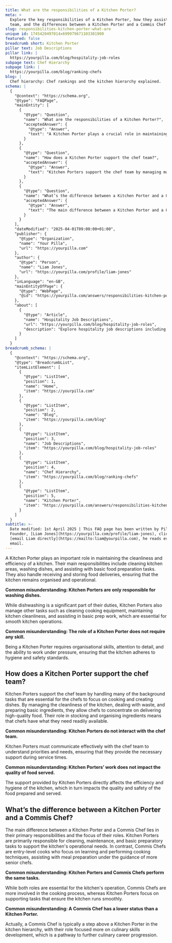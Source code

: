 ```yaml
---
title: What are the responsibilities of a Kitchen Porter?
meta: >
  Explore the key responsibilities of a Kitchen Porter, how they assist the chef
  team, and the differences between a Kitchen Porter and a Commis Chef.
slug: responsibilities-kitchen-porter-what-are
unique id: 1745420497014x699979671103381900
featured: false
breadcrumb short: Kitchen Porter
pillar text: Job Descriptions
pillar link: |
  https://yourpilla.com/blog/hospitality-job-roles
subpage text: Chef Hierarchy
subpage link: |
  https://yourpilla.com/blog/ranking-chefs
blog: |
  Chef hierarchy: Chef rankings and the kitchen hierarchy explained.
schema: |
  {
    "@context": "https://schema.org",
    "@type": "FAQPage",
    "mainEntity": [
      {
        "@type": "Question",
        "name": "What are the responsibilities of a Kitchen Porter?",
        "acceptedAnswer": {
          "@type": "Answer",
          "text": "A Kitchen Porter plays a crucial role in maintaining the cleanliness and operational efficiency of a kitchen. Their responsibilities extend beyond washing dishes; they clean kitchen areas, assist with basic food preparation tasks, and manage receiving and storing food deliveries. This broad range of duties ensures the kitchen remains well-organized and functional."
        }
      },
      {
        "@type": "Question",
        "name": "How does a Kitchen Porter support the chef team?",
        "acceptedAnswer": {
          "@type": "Answer",
          "text": "Kitchen Porters support the chef team by managing many essential background tasks, including maintaining kitchen cleanliness, handling waste, and preparing basic ingredients. This support allows chefs to focus on cooking and delivering high-quality dishes. Effective communication with the chef team is crucial to understand their needs and priorities, providing necessary support during service times."
        }
      },
      {
        "@type": "Question",
        "name": "What’s the difference between a Kitchen Porter and a Commis Chef?",
        "acceptedAnswer": {
          "@type": "Answer",
          "text": "The main difference between a Kitchen Porter and a Commis Chef is their focus and responsibilities. Kitchen Porters are primarily responsible for cleaning, maintenance, and basic tasks to support the kitchen's operational needs. On the other hand, Commis Chefs are entry-level cooks who focus on learning cooking techniques and assisting in meal preparation under the guidance of more senior chefs."
        }
      }
    ],
    "dateModified": "2025-04-01T09:00:00+01:00",
    "publisher": {
      "@type": "Organization",
      "name": "Your Pilla",
      "url": "https://yourpilla.com"
    },
    "author": {
      "@type": "Person",
      "name": "Liam Jones",
      "url": "https://yourpilla.com/profile/liam-jones"
    },
    "inLanguage": "en-GB",
    "mainEntityOfPage": {
      "@type": "WebPage",
      "@id": "https://yourpilla.com/answers/responsibilities-kitchen-porter-what-are"
    },
    "about": [
      {
        "@type": "Article",
        "name": "Hospitality Job Descriptions",
        "url": "https://yourpilla.com/blog/hospitality-job-roles",
        "description": "Explore hospitality job descriptions including specific duties and tasks for various roles within the industry."
      }
    ]
  }
breadcrumb_schema: |
  {
    "@context": "https://schema.org",
    "@type": "BreadcrumbList",
    "itemListElement": [
      {
        "@type": "ListItem",
        "position": 1,
        "name": "Home",
        "item": "https://yourpilla.com"
      },
      {
        "@type": "ListItem",
        "position": 2,
        "name": "Blog",
        "item": "https://yourpilla.com/blog"
      },
      {
        "@type": "ListItem",
        "position": 3,
        "name": "Job Descriptions",
        "item": "https://yourpilla.com/blog/hospitality-job-roles"
      },
      {
        "@type": "ListItem",
        "position": 4,
        "name": "Chef Hierarchy",
        "item": "https://yourpilla.com/blog/ranking-chefs"
      },
      {
        "@type": "ListItem",
        "position": 5,
        "name": "Kitchen Porter",
        "item": "https://yourpilla.com/answers/responsibilities-kitchen-porter-what-are"
      }
    ]
  }
subtitle: >-
  Date modified: 1st April 2025 | This FAQ page has been written by Pilla
  Founder, [Liam Jones](https://yourpilla.com/profile/liam-jones), click to
  [email Liam directly](https://mailto:liam@yourpilla.com), he reads every
  email.
---
```

A Kitchen Porter plays an important role in maintaining the cleanliness and efficiency of a kitchen. Their main responsibilities include cleaning kitchen areas, washing dishes, and assisting with basic food preparation tasks. They also handle receiving and storing food deliveries, ensuring that the kitchen remains organised and operational.

**Common misunderstanding: Kitchen Porters are only responsible for washing dishes.**

While dishwashing is a significant part of their duties, Kitchen Porters also manage other tasks such as cleaning cooking equipment, maintaining kitchen cleanliness, and assisting in basic prep work, which are essential for smooth kitchen operations.

**Common misunderstanding: The role of a Kitchen Porter does not require any skill.**

Being a Kitchen Porter requires organisational skills, attention to detail, and the ability to work under pressure, ensuring that the kitchen adheres to hygiene and safety standards.

## How does a Kitchen Porter support the chef team?

Kitchen Porters support the chef team by handling many of the background tasks that are essential for the chefs to focus on cooking and creating dishes. By managing the cleanliness of the kitchen, dealing with waste, and preparing basic ingredients, they allow chefs to concentrate on delivering high-quality food. Their role in stocking and organising ingredients means that chefs have what they need readily available.

**Common misunderstanding: Kitchen Porters do not interact with the chef team.**

Kitchen Porters must communicate effectively with the chef team to understand priorities and needs, ensuring that they provide the necessary support during service times.

**Common misunderstanding: Kitchen Porters’ work does not impact the quality of food served.**

The support provided by Kitchen Porters directly affects the efficiency and hygiene of the kitchen, which in turn impacts the quality and safety of the food prepared and served.

## What’s the difference between a Kitchen Porter and a Commis Chef?

The main difference between a Kitchen Porter and a Commis Chef lies in their primary responsibilities and the focus of their roles. Kitchen Porters are primarily responsible for cleaning, maintenance, and basic preparatory tasks to support the kitchen's operational needs. In contrast, Commis Chefs are entry-level cooks who focus on learning and performing cooking techniques, assisting with meal preparation under the guidance of more senior chefs.

**Common misunderstanding: Kitchen Porters and Commis Chefs perform the same tasks.**

While both roles are essential for the kitchen's operation, Commis Chefs are more involved in the cooking process, whereas Kitchen Porters focus on supporting tasks that ensure the kitchen runs smoothly.

**Common misunderstanding: A Commis Chef has a lower status than a Kitchen Porter.**

Actually, a Commis Chef is typically a step above a Kitchen Porter in the kitchen hierarchy, with their role focused more on culinary skills development, which is a pathway to further culinary career progression.
